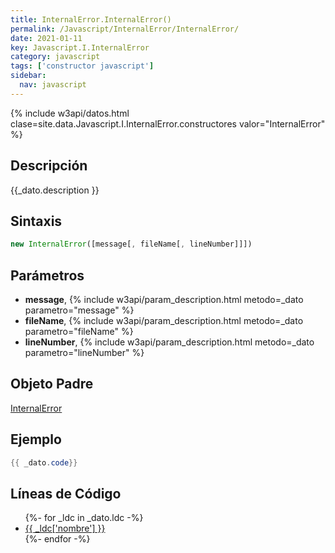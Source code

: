 ```yaml
---
title: InternalError.InternalError()
permalink: /Javascript/InternalError/InternalError/
date: 2021-01-11
key: Javascript.I.InternalError
category: javascript
tags: ['constructor javascript']
sidebar: 
  nav: javascript
---
```


{% include w3api/datos.html clase=site.data.Javascript.I.InternalError.constructores valor="InternalError" %}

## Descripción
{{_dato.description }}

## Sintaxis
~~~javascript
new InternalError([message[, fileName[, lineNumber]]])
~~~

## Parámetros
* **message**,  {% include w3api/param_description.html metodo=_dato parametro="message" %}
* **fileName**,  {% include w3api/param_description.html metodo=_dato parametro="fileName" %}
* **lineNumber**,  {% include w3api/param_description.html metodo=_dato parametro="lineNumber" %}

## Objeto Padre
[InternalError](/Javascript/InternalError/)

## Ejemplo
~~~java
{{ _dato.code}}
~~~

## Líneas de Código
<ul>
{%- for _ldc in _dato.ldc -%}
   <li>
       <a href="{{_ldc['url'] }}">{{ _ldc['nombre'] }}</a>
   </li>
{%- endfor -%}
</ul>

